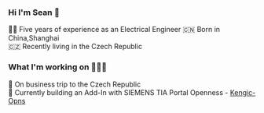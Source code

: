 ### Hi I'm Sean 👋

👨‍🔧 Five years of experience as an Electrical Engineer
🇨🇳 Born in China,Shanghai  
🇨🇿 Recently living in the Czech Republic  

### What I'm working on 👨🏻‍💻  
🧰 On business trip to the Czech Republic  
🦾 Currently building an Add-In with SIEMENS TIA Portal Openness - [Kengic-Opns](https://github.com/lixianguser/Kengic-Opns)
